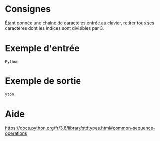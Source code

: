 # Consignes

Étant donnée une chaîne de caractères entrée au clavier, retirer tous ses caractères dont les indices sont divisibles par 3.

# Exemple d'entrée

```
Python
```

# Exemple de sortie

```
yton
```

# Aide

https://docs.python.org/fr/3.6/library/stdtypes.html#common-sequence-operations